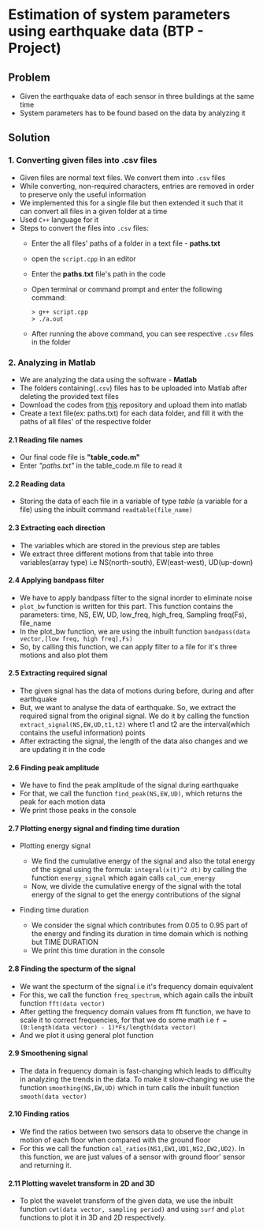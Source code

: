 # Estimation of system parameters using earthquake data (BTP - Project)

## Problem

- Given the earthquake data of each sensor in three buildings at the same time
- System parameters has to be found based on the data by analyzing it

## Solution

### 1. Converting given files into **.csv** files

- Given files are normal text files. We convert them into `.csv` files
- While converting, non-required characters, entries are removed in order to preserve only the useful information
- We implemented this for a single file but then extended it such that it can convert all files in a given folder at a time
- Used `C++` language for it
- Steps to convert the files into `.csv` files:
  - Enter the all files' paths of a folder in a text file - **paths.txt**
  - open the `script.cpp` in an editor
  - Enter the **paths.txt** file's path in the code
  - Open terminal or command prompt and enter the following command:

        > g++ script.cpp
        > ./a.out
  - After running the above command, you can see respective `.csv` files in the  folder

### 2. Analyzing in Matlab

- We are analyzing the data using the software - **Matlab**
- The folders containing(`.csv`) files has to be uploaded into Matlab after deleting the provided text files
- Download the codes from [this](https://github.com/Pa163361/BTP) repository and upload them into matlab
- Create a text file(ex: paths.txt) for each data folder, and fill it with the paths of all files' of the respective folder

#### 2.1 Reading file names

- Our final code file is **"table_code.m"**
- Enter *"paths.txt"* in the table_code.m file to read it

#### 2.2 Reading data

- Storing the data of each file in a variable of type *table* (a variable for a file) using the inbuilt command `readtable(file_name)`

#### 2.3 Extracting each direction

- The variables which are stored in the previous step are tables
- We extract three different motions from that table into three variables(array type) i.e NS(north-south), EW(east-west), UD(up-down)

#### 2.4 Applying bandpass filter

- We have to apply bandpass filter to the signal inorder to eliminate noise
- `plot_bw` function is written for this part. This function contains the parameters: time, NS, EW, UD, low_freq, high_freq, Sampling freq(Fs), file_name
- In the plot_bw function, we are using the inbuilt function `bandpass(data vector,[low freq, high freq],Fs)`
- So, by calling this function, we can apply filter to a file for it's three motions and also plot them

#### 2.5 Extracting required signal

- The given signal has the data of motions during before, during and after earthquake
- But, we want to analyse the data of earthquake. So, we extract the required signal from the original signal. We do it by calling the function `extract_signal(NS,EW,UD,t1,t2)` where t1 and t2 are the interval(which contains the useful information) points
- After extracting the signal, the length of the data also changes and we are updating it in the code

#### 2.6 Finding peak amplitude

- We have to find the peak amplitude of the signal during earthquake
- For that, we call the function `find_peak(NS,EW,UD)`, which returns the peak for each motion data
- We print those peaks in the console

#### 2.7 Plotting energy signal and finding time duration

  - Plotting energy signal
    
    - We find the cumulative energy of the signal and also the total energy of the signal using the formula: `integral(x(t)^2 dt)` by calling the function `energy_signal` which again calls `cal_cum_energy`
    - Now, we divide the cumulative energy of the signal with the total energy of the signal to get the energy contributions of the signal
  - Finding time duration

    - We consider the signal which contributes from 0.05 to 0.95 part of the energy and finding its duration in time domain which is nothing but TIME DURATION
    - We print this time duration in the console

#### 2.8 Finding the specturm of the signal

- We want the specturm of the signal i.e it's frequency domain equivalent
- For this, we call the function `freq_spectrum`, which again calls the inbuilt function `fft(data vector)`
- After getting the frequency domain values from fft function, we have to scale it to correct frequencies, for that we do some math i.e `f = (0:length(data vector) - 1)*Fs/length(data vector)`
- And we plot it using general plot function

#### 2.9 Smoothening signal

- The data in frequency domain is fast-changing which leads to difficulty in analyzing the trends in the data. To make it slow-changing we use the function `smoothing(NS,EW,UD)` which in turn calls the inbuilt function `smooth(data vector)`

#### 2.10 Finding ratios

- We find the ratios between two sensors data to observe the change in motion of each floor when compared with the ground floor
- For this we call the function `cal_ratios(NS1,EW1,UD1,NS2,EW2,UD2)`. In this function, we are just values of a sensor with ground floor' sensor and returning it.

#### 2.11 Plotting wavelet transform in 2D and 3D

- To plot the wavelet transform of the given data, we use the inbuilt function `cwt(data vector, sampling period)` and using `surf` and `plot` functions to plot it in 3D and 2D respectively.
